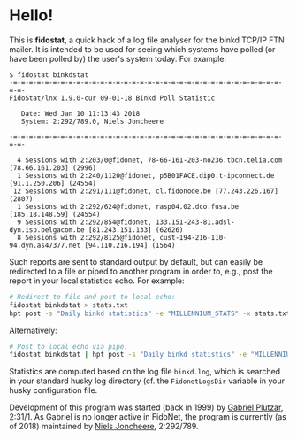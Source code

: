 # Hello!

This is **fidostat**, a quick hack of a log file analyser for the binkd TCP/IP FTN mailer. It is intended to be used for seeing which systems have polled (or have been polled by) the user's system today. For example:

```
$ fidostat binkdstat
-=-=-=-=-=-=-=-=-=-=-=-=-=-=-=-=-=-=-=-=-=-=-=-=-=-=-=-=-=-=-=-=-=-=-=-=-
FidoStat/lnx 1.9.0-cur 09-01-18 Binkd Poll Statistic

   Date: Wed Jan 10 11:13:43 2018
   System: 2:292/789.0, Niels Joncheere

-=-=-=-=-=-=-=-=-=-=-=-=-=-=-=-=-=-=-=-=-=-=-=-=-=-=-=-=-=-=-=-=-=-=-=-=-

  4 Sessions with 2:203/0@fidonet, 78-66-161-203-no236.tbcn.telia.com [78.66.161.203] (2996)
  1 Sessions with 2:240/1120@fidonet, p5B01FACE.dip0.t-ipconnect.de [91.1.250.206] (24554)
 12 Sessions with 2:291/111@fidonet, cl.fidonode.be [77.243.226.167] (2807)
  1 Sessions with 2:292/624@fidonet, rasp04.02.dco.fusa.be [185.18.148.59] (24554)
  9 Sessions with 2:292/854@fidonet, 133.151-243-81.adsl-dyn.isp.belgacom.be [81.243.151.133] (62626)
  8 Sessions with 2:292/8125@fidonet, cust-194-216-110-94.dyn.as47377.net [94.110.216.194] (1564)
```

Such reports are sent to standard output by default, but can easily be redirected to a file or piped to another program in order to, e.g., post the report in your local statistics echo. For example:

```bash
# Redirect to file and post to local echo:
fidostat binkdstat > stats.txt
hpt post -s "Daily binkd statistics" -e "MILLENNIUM_STATS" -x stats.txt
```

Alternatively:

```bash
# Post to local echo via pipe:
fidostat binkdstat | hpt post -s "Daily binkd statistics" -e "MILLENNIUM_STATS" -x -
```

Statistics are computed based on the log file ``binkd.log``, which is searched in your standard husky log directory (cf. the ``FidonetLogsDir`` variable in your husky configuration file.

Development of this program was started (back in 1999) by [Gabriel Plutzar](mailto:gabriel@hit.priv.at), 2:31/1. As Gabriel is no longer active in FidoNet, the program is currently (as of 2018) maintained by [Niels Joncheere](https://github.com/njonchee), 2:292/789.
